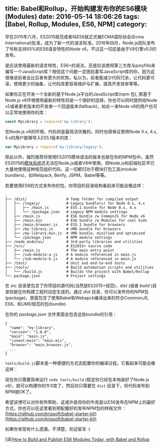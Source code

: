 title: Babel和Rollup，开始构建发布你的ES6模块(Modules)
date: 2016-05-14 18:06:26
tags: [Babel, Rollup, Modules, ES6, NPM]
category:
---
早在2015年六月，ES2015规范或者叫ES6就正式被ECMA国际协会(Ecma International)批准，成为了新一代的语言标准。2016年四月，Node.js团队发布了号称支持93%的ES6语言特性的Node v6，不过这一切还是由于V8引擎v5.0的发布。

是应该使用最新的语言特性，ES6+的语法，还是应该使用第三方库与polyfills来编写一个JavaScript库？相信这个问题一定困扰着写JavaScript库的你，因为这很难说前者会比后者有更大的优势。私以为，前者能减少代码冗余，让代码更可读，使用更少的抽象，让代码库更容易维护与扩展，提高开发效率等等。

如果你正在开发一个全新的基于Node.js平台的JavaScript库(npm 包), 那基于Node.js v6环境使用最新的特性将是一个很好的选择。你也可以同时提供给Node v5或者更老版本的开发者一个回退版本(fallback)，如此一来Node v6的用户也可以正常地使用你的库：
```js
const MyLibrary = require('my-library');
```

在Node.js v6的环境，代码将是最简洁优雅的。同时也得保证使用Node 0.x, 4.x, 5.x的用户能够导入ES5.1版本的库：
```js
var MyLibrary = require('my-library/legacy');
```

除此以外，强烈推荐将使用ES2015模块语法的版本也放在你的NPM包中。虽然ES2015的[模块系统](https://twitter.com/koistya/status/726042867211325440)还无法在Node.js或者V8中使用，但Node.js和前端社区早已大量地使用这种规范组织代码，这一切都归功于模块打包工具(module bundlers)，如Webpack, Berify, JSPM，Babel等等。

若要使用ES6的方式发布你的包，你项目的目录结构看起来可能会像这样：
```
.
├── /dist/                  # Temp folder for compiled output
│   ├── /legacy/            # Legacy bundle(s) for Node 0.x, 4.x
│   │   ├── /main.js        # ES5.1 bundle for Node 0.x, 4.x
│   │   └── /package.json   # Legacy NPM module settings
│   ├── /main.js            # ES6 bundle /w CommonJS for Node v6
│   ├── /main.mjs           # ES6 bundle /w Modules for cool kids
│   ├── /main.browser.js    # ES5.1 bundle for browsers
│   ├── /my-library.js      # UMD bundle for browsers
│   ├── /my-library.min.js  # UMD bundle, minified and optimized
│   └── /package.json       # NPM module settings
├── /node_modules/          # 3rd-party libraries and utilities
├── /src/                   # ES2015+ source code
│   ├── /main.js            # The main entry point
│   ├── /sub-module-a.js    # A module referenced in main.js
│   └── /sub-module-b.js    # A module referenced in main.js
├── /test/                  # Unit and end-to-end tests
├── /tools/                 # Build automation scripts and utilities
│   └── /build.js           # Builds the project with Babel/Rollup
└── package.json            # Project settings
```
在 _src_ 目录里包含了你项目的源代码(当然是ES2015+规范)，_dist_ (或者 _build_ )目录则是在你构建工程时动态生成的。通过 _dist_ 目录，你可以发布你的NPM包(package)，里面包含了使用Babel和Webapck编译出来的符合CommonJS, ES6，和UMD规范的包(bundle).

在你的 _package.json_ 文件里面会包含这些bundle的引用：
```
{
  "name": "my-library",
  "version": "1.0.0",
  "main": "main.js",
  "jsnext:main": "main.mjs",
  "browser": "main.browser.js",
  ...
}
```

`tools/build.js`脚本是一种便捷的方式去配置你的编译过程，它看起来可能会像这样：
<script src="https://gist.github.com/koistya/1abc156c61814fc307210f33e127f124.js"></script>

现在你只需要简单运行 `node tools/build` (假定你已经在本地装好了Node.js v6)，就可以构建你的牛X库了，然后你只需要在 `dist` 目录下，将代码发布到NPM就OK了。

希望该博可以对你有所帮助，这或许是将你的牛库是以ES6发布在NPM上的最好方式。你也可以在这里看到预配置好的发布NPM包的样板文件：[https://github.com/kriasoft/babel-starter-kit](https://github.com/kriasoft/babel-starter-kit)

如果你发现有什么遗漏，不清楚，欢迎留言 :)

[译][How to Build and Publish ES6 Modules Today, with Babel and Rollup](https://medium.com/@tarkus/how-to-build-and-publish-es6-modules-today-with-babel-and-rollup-4426d9c7ca71#.38s3c7m0q)
